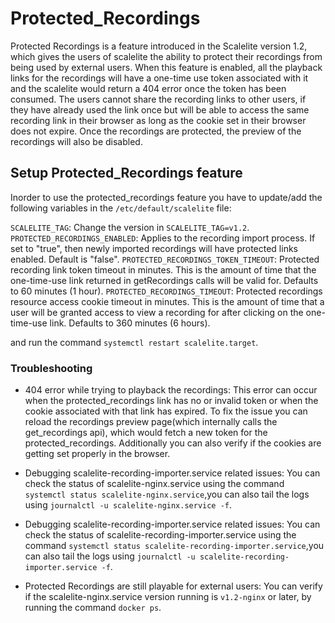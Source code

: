 # Protected_Recordings

Protected Recordings is a feature introduced in the Scalelite version 1.2, which gives the users of scalelite the ability to protect their recordings from being used by external users. When this feature is enabled, all the playback links for the recordings will have a one-time use token associated with it and the scalelite would return a 404 error once the token has been consumed.
The users cannot share the recording links to other users, if they have already used the link once but will be able to access the same recording link in their browser as long as the cookie set in their browser does not expire. Once the recordings are protected, the preview of the recordings will also be disabled.

## Setup Protected_Recordings feature

Inorder to use the protected_recordings feature you have to update/add the following variables in the `/etc/default/scalelite` file:

`SCALELITE_TAG`: Change the version in `SCALELITE_TAG=v1.2`.
`PROTECTED_RECORDINGS_ENABLED`: Applies to the recording import process. If set to "true", then newly imported recordings will have protected links enabled. Default is "false".
`PROTECTED_RECORDINGS_TOKEN_TIMEOUT`: Protected recording link token timeout in minutes. This is the amount of time that the one-time-use link returned in getRecordings calls will be valid for. Defaults to 60 minutes (1 hour).
`PROTECTED_RECORDINGS_TIMEOUT`: Protected recordings resource access cookie timeout in minutes. This is the amount of time that a user will be granted access to view a recording for after clicking on the one-time-use link. Defaults to 360 minutes (6 hours).

and run the command `systemctl restart scalelite.target`.

### Troubleshooting 

* 404 error while trying to playback the recordings: This error can occur when the protected_recordings link has no or invalid token or when the cookie associated with that link has expired. To fix the issue you can reload the recordings preview page(which internally calls the get_recordings api), which would fetch a new token for the protected_recordings. Additionally you can also verify if the cookies are getting set properly in the browser.

* Debugging scalelite-recording-importer.service related issues: You can check the status of scalelite-nginx.service using the command `systemctl status scalelite-nginx.service`,you can also tail the logs using `journalctl -u scalelite-nginx.service -f`.

* Debugging scalelite-recording-importer.service related issues: You can check the status of scalelite-recording-importer.service using the command `systemctl status scalelite-recording-importer.service`,you can also tail the logs using `journalctl -u scalelite-recording-importer.service -f`.

* Protected Recordings are still playable for external users: You can verify if the scalelite-nginx.service version running is `v1.2-nginx` or later, by running the command `docker ps`.
